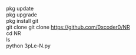 pkg update <br/>
pkg upgrade <br/>
pkg install git<br/>
git clone git clone https://github.com/0xcoder0/NR<br/>
cd NR<br/>
ls<br/>
python 3pLe-N.py<br/>
